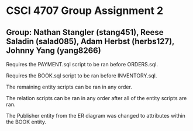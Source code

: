 # CSCI 4707 Group Assignment 2

## Group: Nathan Stangler (stang451), Reese Saladin (salad085), Adam Herbst (herbs127), Johnny Yang (yang8266)

Requires the PAYMENT.sql script to be ran before ORDERS.sql.

Requires the BOOK.sql script to be ran before INVENTORY.sql.

The remaining entity scripts can be ran in any order.

The relation scripts can be ran in any order after all of the entity scripts are ran.

The Publisher entity from the ER diagram was changed to attributes within the BOOK entity.
